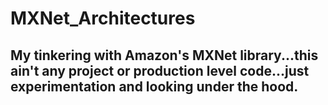 # MXNet_Architectures

## My tinkering with Amazon's MXNet library...this ain't any project or production level code...just experimentation and looking under the hood.
